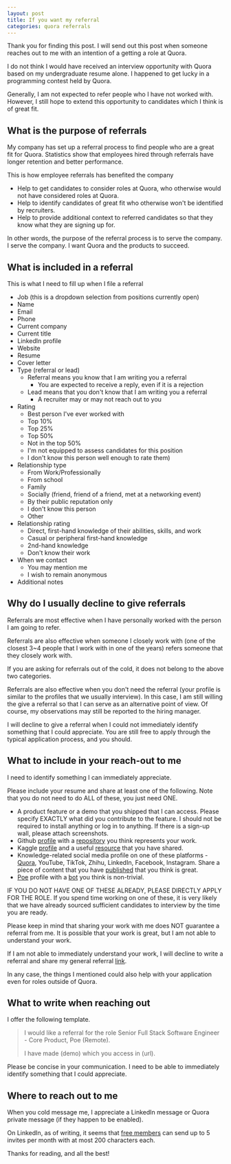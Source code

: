 ```yaml
---
layout: post
title: If you want my referral
categories: quora referrals
---
```

Thank you for finding this post. I will send out this post when someone reaches out to me with an intention of a getting a role at Quora.

I do not think I would have received an interview opportunity with Quora based on my undergraduate resume alone. I happened to get lucky in a programming contest held by Quora.

Generally, I am not expected to refer people who I have not worked with. However, I still hope to extend this opportunity to candidates which I think is of great fit.



## What is the purpose of referrals

My company has set up a referral process to find people who are a great fit for Quora. Statistics show that employees hired through referrals have longer retention and better performance.

This is how employee referrals has benefited the company

- Help to get candidates to consider roles at Quora, who otherwise would not have considered roles at Quora.
- Help to identify candidates of great fit who otherwise won't be identified by recruiters.
- Help to provide additional context to referred candidates so that they know what they are signing up for.

In other words, the purpose of the referral process is to serve the company. I serve the company. I want Quora and the products to succeed.



## What is included in a referral

This is what I need to fill up when I file a referral

- Job (this is a dropdown selection from positions currently open)
- Name
- Email
- Phone
- Current company
- Current title
- LinkedIn profile
- Website
- Resume
- Cover letter
- Type (referral or lead)
	- Referral means you know that I am writing you a referral
		- You are expected to receive a reply, even if it is a rejection
	- Lead means that you don't know that I am writing you a referral
		- A recruiter may or may not reach out to you
- Rating
	- Best person I've ever worked with
	- Top 10%
	- Top 25%
	- Top 50%
	- Not in the top 50%
	- I'm not equipped to assess candidates for this position
	- I don't know this person well enough to rate them)
- Relationship type
	- From Work/Professionally
	- From school
	- Family
	- Socially (friend, friend of a friend, met at a networking event)
	- By their public reputation only
	- I don't know this person
	- Other
- Relationship rating
	- Direct, first-hand knowledge of their abilities, skills, and work
	- Casual or peripheral first-hand knowledge
	- 2nd-hand knowledge
	- Don't know their work
- When we contact
	- You may mention me
	- I wish to remain anonymous
- Additional notes



## Why do I usually decline to give referrals

Referrals are most effective when I have personally worked with the person I am going to refer.

Referrals are also effective when someone I closely work with (one of the closest 3~4 people that I work with in one of the years) refers someone that they closely work with.

If you are asking for referrals out of the cold, it does not belong to the above two categories.

Referrals are also effective when you don't need the referral (your profile is similar to the profiles that we usually interview). In this case, I am still willing the give a referral so that I can serve as an alternative point of view. Of course, my observations may still be reported to the hiring manager.

I will decline to give a referral when I could not immediately identify something that I could appreciate. You are still free to apply through the typical application process, and you should.



## What to include in your reach-out to me

I need to identify something I can immediately appreciate.

Please include your resume and share at least one of the following. Note that you do not need to do ALL of these, you just need ONE.

- A product feature or a demo that you shipped that I can access. Please specify EXACTLY what did you contribute to the feature. I should not be required to install anything or log in to anything. If there is a sign-up wall, please attach screenshots.
- Github [profile](https://github.com/tonghuikang) with a [repository](https://github.com/tonghuikang/automatic-prompt-engineer) you think represents your work.
- Kaggle [profile](https://www.kaggle.com/huikang) and a useful [resource](https://www.kaggle.com/competitions/konwinski-prize/discussion/553294) that you have shared.
- Knowledge-related social media profile on one of these platforms - [Quora](https://www.quora.com/profile/Tong-Hui-Kang-1), YouTube, TikTok, Zhihu, LinkedIn, Facebook, Instagram. Share a piece of content that you have [published](https://www.quora.com/How-do-you-think-reinforcement-fine-tuning-was-implemented/answer/Tong-Hui-Kang-1) that you think is great.
- [Poe](https://poe.com/huikang) profile with a [bot](https://poe.com/ChineseStatement) you think is non-trivial.

IF YOU DO NOT HAVE ONE OF THESE ALREADY, PLEASE DIRECTLY APPLY FOR THE ROLE. If you spend time working on one of these, it is very likely that we have already sourced sufficient candidates to interview by the time you are ready.

Please keep in mind that sharing your work with me does NOT guarantee a referral from me. It is possible that your work is great, but I am not able to understand your work.

If I am not able to immediately understand your work, I will decline to write a referral and share my general referral [link](https://jobs.ashbyhq.com/quora?utm_source=o3yDr69Ome).

In any case, the things I mentioned could also help with your application even for roles outside of Quora.



## What to write when reaching out

I offer the following template.

>I would like a referral for the role Senior Full Stack Software Engineer - Core Product, Poe (Remote).
>
>I have made (demo) which you access in (url).

Please be concise in your communication. I need to be able to immediately identify something that I could appreciate.



## Where to reach out to me

When you cold message me, I appreciate a LinkedIn message or Quora private message (if they happen to be enabled).

On LinkedIn, as of writing, it seems that [free members](https://www.reddit.com/r/linkedin/comments/175xw5v/5_free_personalized_invitations_per_month/) can send up to 5 invites per month with at most 200 characters each.

Thanks for reading, and all the best!
